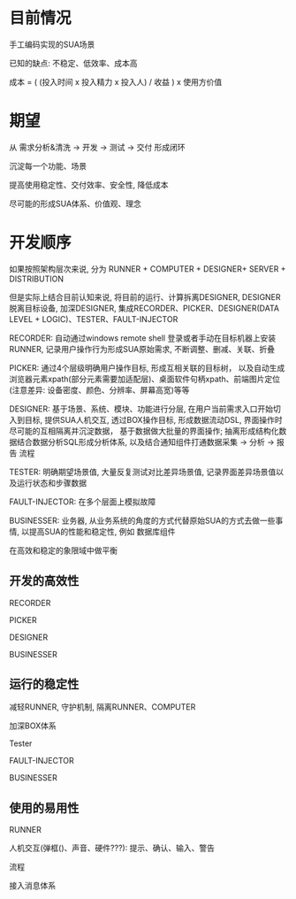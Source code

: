 # 目前情况

手工编码实现的SUA场景

已知的缺点: 不稳定、低效率、成本高

成本  = ( (投入时间 x 投入精力 x 投入人) / 收益 ) x 使用方价值

# 期望

从 需求分析&清洗 -> 开发 -> 测试 -> 交付 形成闭环

沉淀每一个功能、场景

提高使用稳定性、交付效率、安全性, 降低成本

尽可能的形成SUA体系、价值观、理念

# 开发顺序

如果按照架构层次来说, 分为 RUNNER + COMPUTER + DESIGNER+ SERVER + DISTRIBUTION

但是实际上结合目前认知来说, 将目前的运行、计算拆离DESIGNER, DESIGNER脱离目标设备, 加深DESIGNER, 集成RECORDER、PICKER、DESIGNER(DATA LEVEL + LOGIC)、TESTER、FAULT-INJECTOR

RECORDER: 自动通过windows remote shell 登录或者手动在目标机器上安装RUNNER, 记录用户操作行为形成SUA原始需求, 不断调整、删减、关联、折叠

PICKER: 通过4个层级明确用户操作目标, 形成互相关联的目标树， 以及自动生成浏览器元素xpath(部分元素需要加适配层)、桌面软件句柄xpath、前端图片定位(注意差异: 设备密度、颜色、分辨率、屏幕高宽)等等

DESIGNER: 基于场景、系统、模块、功能进行分层, 在用户当前需求入口开始切入到目标, 提供SUA人机交互, 透过BOX操作目标, 形成数据流动DSL, 界面操作时尽可能的互相隔离并沉淀数据， 基于数据做大批量的界面操作; 抽离形成结构化数据结合数据分析SQL形成分析体系, 以及结合通知组件打通数据采集 -> 分析 -> 报告 流程

TESTER: 明确期望场景值, 大量反复测试对比差异场景值, 记录界面差异场景值以及运行状态和步骤数据

FAULT-INJECTOR: 在多个层面上模拟故障

BUSINESSER: 业务器, 从业务系统的角度的方式代替原始SUA的方式去做一些事情, 以提高SUA的性能和稳定性, 例如 数据库组件



在高效和稳定的象限域中做平衡

## 开发的高效性

RECORDER

PICKER

DESIGNER

BUSINESSER



## 运行的稳定性

减轻RUNNER, 守护机制, 隔离RUNNER、COMPUTER

加深BOX体系

Tester

FAULT-INJECTOR

BUSINESSER



## 使用的易用性

RUNNER

人机交互(弹框()、声音、硬件???): 提示、确认、输入、警告

流程

接入消息体系



